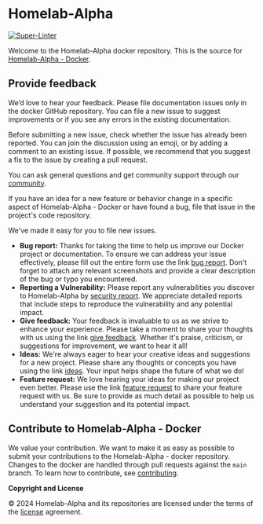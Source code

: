 # Homelab-Alpha

[![Super-Linter](https://github.com/homelab-alpha/docker/actions/workflows/super-linter.yml/badge.svg)](https://github.com/homelab-alpha/docker/actions/workflows/super-linter.yml)

Welcome to the Homelab-Alpha docker repository. This is the source for
[Homelab-Alpha - Docker].

## Provide feedback

We’d love to hear your feedback. Please file documentation issues only in the
docker GitHub repository. You can file a new issue to suggest improvements or if
you see any errors in the existing documentation.

Before submitting a new issue, check whether the issue has already been
reported. You can join the discussion using an emoji, or by adding a comment to
an existing issue. If possible, we recommend that you suggest a fix to the issue
by creating a pull request.

You can ask general questions and get community support through our [community].

If you have an idea for a new feature or behavior change in a specific aspect of
Homelab-Alpha - Docker or have found a bug, file that issue in the project's
code repository.

We've made it easy for you to file new issues.

- **Bug report:** Thanks for taking the time to help us improve our Docker
  project or documentation. To ensure we can address your issue effectively,
  please fill out the entire form use the link [bug report]. Don't forget to
  attach any relevant screenshots and provide a clear description of the bug or
  typo you encountered.
- **Reporting a Vulnerability:** Please report any vulnerabilities you discover
  to Homelab-Alpha by [security report]. We appreciate detailed reports that
  include steps to reproduce the vulnerability and any potential impact.
- **Give feedback:** Your feedback is invaluable to us as we strive to enhance
  your experience. Please take a moment to share your thoughts with us using the
  link [give feedback]. Whether it's praise, criticism, or suggestions for
  improvement, we want to hear it all!
- **Ideas:** We're always eager to hear your creative ideas and suggestions for
  a new project. Please share any thoughts or concepts you have using the link
  [ideas]. Your input helps shape the future of what we do!
- **Feature request:** We love hearing your ideas for making our project even
  better. Please use the link [feature request] to share your feature request
  with us. Be sure to provide as much detail as possible to help us understand
  your suggestion and its potential impact.

## Contribute to Homelab-Alpha - Docker

We value your contribution. We want to make it as easy as possible to submit
your contributions to the Homelab-Alpha - docker repository. Changes to the
docker are handled through pull requests against the `main` branch. To learn how
to contribute, see [contributing].

**Copyright and License**

&copy; 2024 Homelab-Alpha and its repositories are licensed under the terms of
the [license] agreement.

[Homelab-Alpha - Docker]: https://homelab-alpha.nl/docker
[community]: https://github.com/homelab-alpha/docker/discussions
[bug report]:
  https://github.com/homelab-alpha/docker/issues/new?&template=bug_report.md
[security report]:
  https://github.com/homelab-alpha/docker/issues/new?&template=security_report.md
[give feedback]:
  https://github.com/homelab-alpha/docker/discussions/categories/feedback
[ideas]: https://github.com/homelab-alpha/docker/discussions/categories/ideas
[feature request]:
  https://github.com/homelab-alpha/docker/discussions/categories/feature-requests
[contributing]: CONTRIBUTING.md
[license]: LICENSE.md
